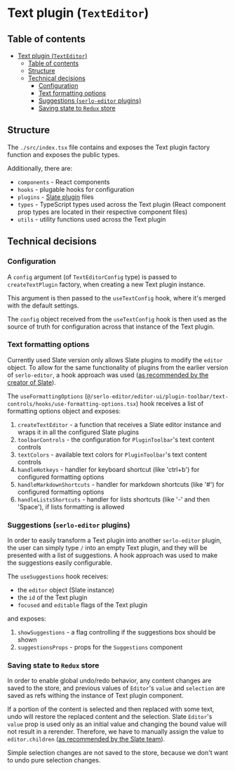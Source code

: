 # Text plugin (`TextEditor`)

## Table of contents

- [Text plugin (`TextEditor`)](#text-plugin-texteditor)
  - [Table of contents](#table-of-contents)
  - [Structure](#structure)
  - [Technical decisions](#technical-decisions)
    - [Configuration](#configuration)
    - [Text formatting options](#text-formatting-options)
    - [Suggestions (`serlo-editor` plugins)](#suggestions-serlo-editor-plugins)
    - [Saving state to `Redux` store](#saving-state-to-redux-store)

## Structure

The `./src/index.tsx` file contains and exposes the Text plugin factory function and exposes the public types.

Additionally, there are:

- `components` - React components
- `hooks` - plugable hooks for configuration
- `plugins` - [Slate plugin](https://docs.slatejs.org/concepts/08-plugins) files
- `types` - TypeScript types used across the Text plugin (React component prop types are located in their respective component files)
- `utils` - utility functions used across the Text plugin

## Technical decisions

### Configuration

A `config` argument (of `TextEditorConfig` type) is passed to `createTextPlugin` factory, when creating a new Text plugin instance.

This argument is then passed to the `useTextConfig` hook, where it's merged with the default settings.

The `config` object received from the `useTextConfig` hook is then used as the source of truth for configuration across that instance of the Text plugin.

### Text formatting options

Currently used Slate version only allows Slate plugins to modify the `editor` object. To allow for the same functionality of plugins from the earlier version of `serlo-editor`, a hook approach was used ([as recommended by the creator of Slate](https://github.com/ianstormtaylor/slate/issues/3222#issuecomment-573331151)).

The `useFormattingOptions` (`@/serlo-editor/editor-ui/plugin-toolbar/text-controls/hooks/use-formatting-options.tsx`) hook receives a list of formatting options object and exposes:

1. `createTextEditor` - a function that receives a Slate editor instance and wraps it in all the configured Slate plugins
2. `toolbarControls` - the configuration for `PluginToolbar`'s text content controls
3. `textColors` - available text colors for `PluginToolbar`'s text content controls
4. `handleHotkeys` - handler for keyboard shortcut (like 'ctrl+b') for configured formatting options
5. `handleMarkdownShortcuts` - handler for markdown shortcuts (like '#') for configured formatting options
6. `handleListsShortcuts` - handler for lists shortcuts (like '-' and then 'Space'), if lists formatting is allowed

### Suggestions (`serlo-editor` plugins)

In order to easily transform a Text plugin into another `serlo-editor` plugin, the user can simply type `/` into an empty Text plugin, and they will be presented with a list of suggestions. A hook approach was used to make the suggestions easily configurable.

The `useSuggestions` hook receives:

- the `editor` object (Slate instance)
- the `id` of the Text plugin
- `focused` and `editable` flags of the Text plugin

and exposes:

1. `showSuggestions` - a flag controlling if the suggestions box should be shown
2. `suggestionsProps` - props for the `Suggestions` component

### Saving state to `Redux` store

In order to enable global undo/redo behavior, any content changes are saved to the store, and previous values of `Editor`'s `value` and `selection` are saved as refs withing the instance of Text plugin component.

If a portion of the content is selected and then replaced with some text, undo will restore the replaced content and the selection. Slate `Editor`'s `value` prop is used only as an initial value and changing the bound value will not result in a rerender. Therefore, we have to manually assign the value to `editor.children` ([as recommended by the Slate team](https://github.com/ianstormtaylor/slate/releases/tag/slate-react%400.67.0)).

Simple selection changes are not saved to the store, because we don't want to undo pure selection changes.
